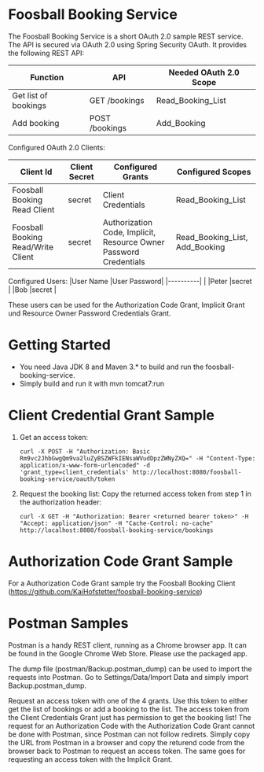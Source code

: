 Foosball Booking Service
========================
The Foosball Booking Service is a short OAuth 2.0 sample REST service.
The API is secured via OAuth 2.0 using Spring Security OAuth.
It provides the following REST API:

|Function             |API                         |Needed OAuth 2.0 Scope |
|---------------------|----------------------------|-----------------------|
|Get list of bookings |GET /bookings               |Read_Booking_List      |
|Add booking          |POST /bookings              |Add_Booking            |

Configured OAuth 2.0 Clients:

|Client Id                          |Client Secret |Configured Grants  |Configured Scopes              |
|-----------------------------------|--------------|-------------------|-------------------------------|
|Foosball Booking Read Client       |secret        |Client Credentials |Read_Booking_List              |
|Foosball Booking Read/Write Client |secret        |Authorization Code, Implicit, Resource Owner Password Credentials |Read_Booking_List, Add_Booking |

Configured Users:
|User Name |User Password|
|----------|             |
|Peter     |secret       |
|Bob       |secret       |

These users can be used for the Authorization Code Grant, Implicit Grant und Resource Owner Password Credentials Grant.

Getting Started 
===============
* You need Java JDK 8 and Maven 3.* to build and run the foosball-booking-service. 
* Simply build and run it with mvn tomcat7:run

Client Credential Grant Sample
==============================

1. Get an access token:
   ```HTTP
   curl -X POST -H "Authorization: Basic Rm9vc2JhbGwgQm9va2luZyBSZWFkIENsaWVudDpzZWNyZXQ=" -H "Content-Type:    application/x-www-form-urlencoded" -d 'grant_type=client_credentials' http://localhost:8080/foosball-booking-service/oauth/token
   ```
   
2. Request the booking list:
   Copy the returned access token from step 1 in the authorization header:
   ```HTTP
   curl -X GET -H "Authorization: Bearer <returned bearer token>" -H "Accept: application/json" -H "Cache-Control: no-cache" http://localhost:8080/foosball-booking-service/bookings
   ```

Authorization Code Grant Sample
===============================
For a Authorization Code Grant sample try the Foosball Booking Client (https://github.com/KaiHofstetter/foosball-booking-service)

Postman Samples
===============
Postman is a handy REST client, running as a Chrome browser app. It can be found in the Google Chrome Web Store. Please use the packaged app.

The dump file (postman/Backup.postman_dump) can be used to import the requests into Postman. Go to Settings/Data/Import Data and simply import Backup.postman_dump.

Request an access token with one of the 4 grants. Use this token to either get the list of bookings or add a booking to the list. The access token from the Client Credentials Grant just has permission to get the booking list! The request for an Authorization Code with the Authorization Code Grant cannot be done with Postman, since Postman can not follow redirets. Simply copy the URL from Postman in a browser and copy the returend code from the browser back to Postman to request an access token. The same goes for requesting an access token with the Implicit Grant.  




 

